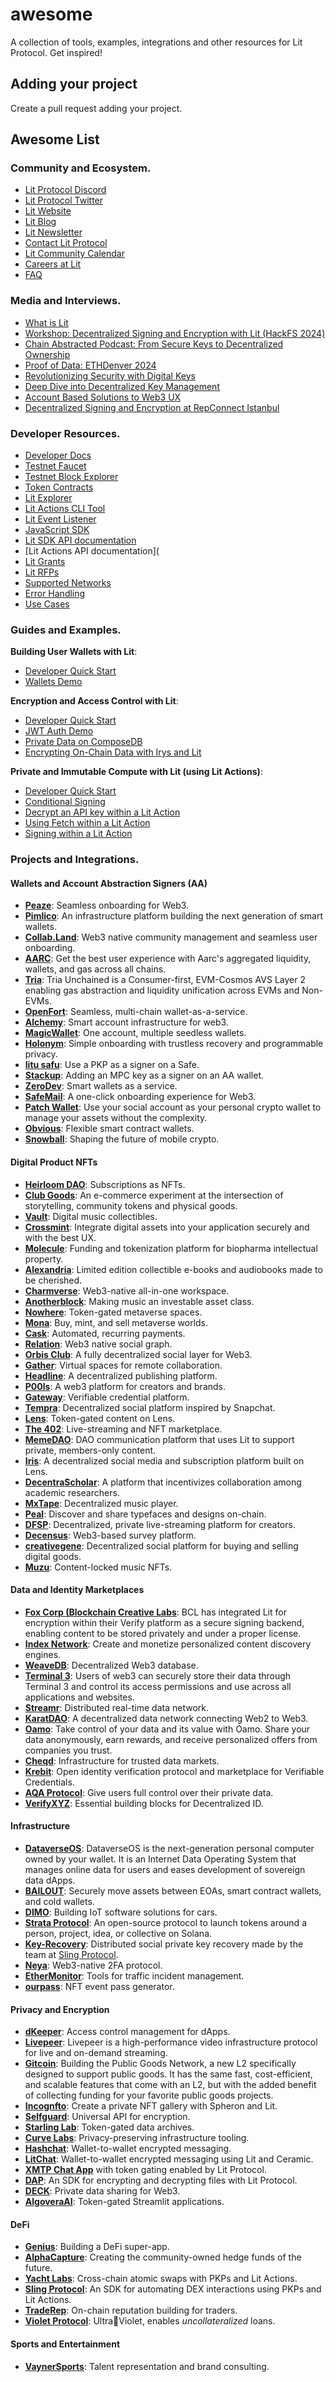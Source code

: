 # awesome
A collection of tools, examples, integrations and other resources for Lit Protocol. Get inspired!

## Adding your project
Create a pull request adding your project.

## Awesome List

### Community and Ecosystem.

- [Lit Protocol Discord](https://discord.gg/GnTtFukpHq)
- [Lit Protocol Twitter](https://twitter.com/LitProtocol)
- [Lit Website](https://litprotocol.com/)
- [Lit Blog](https://spark.litprotocol.com/)
- [Lit Newsletter](https://spark.litprotocol.com/)
- [Contact Lit Protocol](https://docs.google.com/forms/d/e/1FAIpQLScBVsg-NhdMIC1H1mozh2zaVX0V4WtmEPSPrtmqVtnj_3qqNw/viewform)
- [Lit Community Calendar](https://litgateway.com/calendar)
- [Careers at Lit](https://jobs.litprotocol.com/)
- [FAQ](https://developer.litprotocol.com/faq)

### Media and Interviews.

- [What is Lit](https://www.youtube.com/watch?v=Q0J-ujKEyE8)
- [Workshop: Decentralized Signing and Encryption with Lit (HackFS 2024)](https://www.youtube.com/watch?v=llydcD-0E5c)
- [Chain Abstracted Podcast: From Secure Keys to Decentralized Ownership](https://www.youtube.com/watch?v=ccxVOX8Lugw)
- [Proof of Data: ETHDenver 2024](https://x.com/ceramicnetwork/status/1768302036498760058)
- [Revolutionizing Security with Digital Keys](https://www.youtube.com/watch?v=depz01BSu98)
- [Deep Dive into Decentralized Key Management](https://open.spotify.com/episode/2DqeVlR0X5cFJaG7dv5q1X?go=1&sp_cid=d8676d7b41fa10678d8e897f7d366279&utm_source=embed_player_p&utm_medium=desktop&nd=1&dlsi=d28ea5dd49454eee)
- [Account Based Solutions to Web3 UX](https://www.youtube.com/watch?v=AU0Ikky9nME)
- [Decentralized Signing and Encryption at RepConnect Istanbul](https://www.youtube.com/watch?v=qGsQ6_uAQe0)

### Developer Resources.

- [Developer Docs](https://developer.litprotocol.com/)
- [Testnet Faucet](https://chronicle-faucet-app.vercel.app/)
- [Testnet Block Explorer](https://chain.litprotocol.com/)
- [Token Contracts](https://developer.litprotocol.com/resources/contracts)
- [Lit Explorer](https://explorer.litprotocol.com/pkps)
- [Lit Actions CLI Tool](https://developer.litprotocol.com/litactions/getlitcli/)
- [Lit Event Listener](https://developer.litprotocol.com/v3/tools/event-listener)
- [JavaScript SDK](https://github.com/LIT-Protocol/js-sdk)
- [Lit SDK API documentation](https://developer.litprotocol.com/v3/category/api-reference)
- [Lit Actions API documentation](
- [Lit Grants](https://github.com/LIT-Protocol/LitGrants)
- [Lit RFPs](https://github.com/orgs/LIT-Protocol/projects/2)
- [Supported Networks](https://developer.litprotocol.com/resources/supportedChains)
- [Error Handling](https://developer.litprotocol.com/SDK/Explanation/tests)
- [Use Cases](https://developer.litprotocol.com/usecases)

### Guides and Examples. 

**Building User Wallets with Lit**:
- [Developer Quick Start](https://developer.litprotocol.com/v3/sdk/wallets/quick-start)
- [Wallets Demo](https://lit-pkp-auth-demo.vercel.app/)

**Encryption and Access Control with Lit**: 
- [Developer Quick Start](https://developer.litprotocol.com/v3/sdk/access-control/quick-start)
- [JWT Auth Demo](https://developer.litprotocol.com/v3/sdk/access-control/jwt-auth)
- [Private Data on ComposeDB](https://developer.litprotocol.com/v3/integrations/storage/ceramic-example)
- [Encrypting On-Chain Data with Irys and Lit](https://developer.litprotocol.com/v3/integrations/storage/irys)

**Private and Immutable Compute with Lit (using Lit Actions)**: 
- [Developer Quick Start](https://developer.litprotocol.com/v3/sdk/serverless-signing/quick-start)
- [Conditional Signing](https://github.com/LIT-Protocol/developer-guides-code/tree/master/conditional-signing)
- [Decrypt an API key within a Lit Action](https://github.com/LIT-Protocol/developer-guides-code/tree/master/decrypt-api-key-in-action)
- [Using Fetch within a Lit Action](https://github.com/LIT-Protocol/developer-guides-code/tree/master/lit-action-using-fetch)
- [Signing within a Lit Action](https://developer.litprotocol.com/v3/sdk/serverless-signing/combining-signatures)
  

### Projects and Integrations.

#### Wallets and Account Abstraction Signers (AA)

- **[Peaze](https://www.peaze.com/)**: Seamless onboarding for Web3.
- **[Pimlico](https://docs.pimlico.io/how-to/integrations/lit-protocol)**: An infrastructure platform building the next generation of smart wallets.
- **[Collab.Land](https://www.collab.land/)**: Web3 native community management and seamless user onboarding.
- **[AARC](https://www.aarc.xyz/)**: Get the best user experience with Aarc's aggregated liquidity, wallets, and gas across all chains.
- **[Tria](https://tria.so/)**: Tria Unchained is a Consumer-first, EVM-Cosmos AVS Layer 2 enabling gas abstraction and liquidity unification across EVMs and Non-EVMs.
- **[OpenFort](https://www.openfort.xyz/)**: Seamless, multi-chain wallet-as-a-service.
- **[Alchemy](https://www.alchemy.com/embedded-accounts)**: Smart account infrastructure for web3.
- **[MagicWallet](https://github.com/DustilDawn/Magic)**: One account, multiple seedless wallets.
- **[Holonym](https://holonym.id/)**: Simple onboarding with trustless recovery and programmable privacy.
- **[litu safu](https://ethglobal.com/showcase/litu-safu-m9tja)**: Use a PKP as a signer on a Safe.
- **[Stackup](https://spark.litprotocol.com/account-abstraction-with-stackup-lit/)**: Adding an MPC key as a signer on an AA wallet.
- **[ZeroDev](https://zerodev.app/)**: Smart wallets as a service.
- **[SafeMail](https://ethglobal.com/showcase/safemail-n8b96)**: A one-click onboarding experience for Web3.
- **[Patch Wallet](https://app.patchwallet.com/)**: Use your social account as your personal crypto wallet to manage your assets without the complexity.
- **[Obvious](https://www.obvious.technology/)**: Flexible smart contract wallets.
- **[Snowball](https://twitter.com/snowballtools/status/1693791419264090465)**: Shaping the future of mobile crypto. 

#### Digital Product NFTs
- **[Heirloom DAO](https://www.heirloomdao.com/)**: Subscriptions as NFTs.
- **[Club Goods](https://www.clubgoods.xyz/)**: An e-commerce experiment at the intersection of storytelling, community tokens and physical goods.
- **[Vault](https://vault.fan/)**: Digital music collectibles.
- **[Crossmint](https://www.crossmint.com/)**: Integrate digital assets into your application securely and with the best UX.
- **[Molecule](https://www.molecule.xyz/)**: Funding and tokenization platform for biopharma intellectual property.
- **[Alexandria](https://www.alexandriabooks.com/)**: Limited edition collectible e-books and audiobooks made to be cherished.
- **[Charmverse](https://www.charmverse.io/)**: Web3-native all-in-one workspace.
- **[Anotherblock](https://anotherblock.com/)**: Making music an investable asset class.
- **[Nowhere](https://www.urnowhere.com/)**: Token-gated metaverse spaces.
- **[Mona](https://monaverse.com/)**: Buy, mint, and sell metaverse worlds.
- **[Cask](https://blog.cask.fi/cask-protocol-integrates-with-lit-protocol-to-attach-private-data-to-nfts-token-gate-content-496b2c5bb995)**: Automated, recurring payments.
- **[Relation](https://spark.litprotocol.com/semantic/)**: Web3 native social graph.
- **[Orbis Club](https://orbis.club/)**: A fully decentralized social layer for Web3.
- **[Gather](https://www.gather.town/)**: Virtual spaces for remote collaboration.
- **[Headline](https://viaheadline.xyz/)**: A decentralized publishing platform.
- **[P00ls](https://www.p00ls.io/)**: A web3 platform for creators and brands.
- **[Gateway](https://www.mygateway.xyz/home)**: Verifiable credential platform.
- **[Tempra](https://ethglobal.com/showcase/tempra-xnxf4)**: Decentralized social platform inspired by Snapchat.
- **[Lens](https://lens.xyz/)**: Token-gated content on Lens.
- **[The 402](https://app.the402.xyz/)**: Live-streaming and NFT marketplace.
- **[MemeDAO](https://github.com/Eyon42/MemeDAO)**: DAO communication platform that uses Lit to support private, members-only content.
- **[Iris](https://github.com/irisxyz/iris)**: A decentralized social media and subscription platform built on Lens.
- **[DecentraScholar](https://github.com/TanusreeSharma/LFGrow-hack)**: A platform that incentivizes collaboration among academic researchers.
- **[MxTape](https://ethglobal.com/showcase/mxtape-1tr3a)**: Decentralized music player.
- **[Peal](https://github.com/Pearl-Market/marketplace)**: Discover and share typefaces and designs on-chain.
- **[DFSP](https://github.com/shazi57/dfsp-js)**: Decentralized, private live-streaming platform for creators.
- **[Decensus](https://github.com/decensus-crypto/app)**: Web3-based survey platform.
- **[creativegene](https://github.com/ddresch/creativegene)**: Decentralized social platform for buying and selling digital goods.
- **[Muzu](https://ethglobal.com/showcase/muzu-3jhzc)**: Content-locked music NFTs.

#### Data and Identity Marketplaces

- **[Fox Corp (Blockchain Creative Labs](https://www.bcl.xyz/)**: BCL has integrated Lit for encryption within their Verify platform as a secure signing backend, enabling content to be stored privately and under a proper license. 
- **[Index Network](https://index.network/)**: Create and monetize personalized content discovery engines.
- **[WeaveDB](https://docs.weavedb.dev/docs/examples/lit-protocol)**: Decentralized Web3 database.
- **[Terminal 3](https://www.terminal3.io/)**: Users of web3 can securely store their data through Terminal 3 and control its access permissions and use across all applications and websites.
- **[Streamr](https://blog.streamr.network/streamr-integrates-lit-protocol/)**: Distributed real-time data network.
- **[KaratDAO](https://docs.karatdao.com/why-karat-network)**: A decentralized data network connecting Web2 to Web3.
- **[Oamo](https://www.oamo.io/)**: Take control of your data and its value with Oamo. Share your data anonymously, earn rewards, and receive personalized offers from companies you trust.
- **[Cheqd](https://cheqd.io/)**: Infrastructure for trusted data markets.
- **[Krebit](https://spark.litprotocol.com/krebitxlitactions/)**: Open identity verification protocol and marketplace for Verifiable Credentials.
- **[AQA Protocol](https://ethglobal.com/showcase/aqa-protocol-b5ok4?ref=spark.litprotocol.com)**: Give users full control over their private data.
- **[VerifyXYZ](https://github.com/verify-xyz/did-profiles/tree/poc-lit?ref=spark.litprotocol.com)**: Essential building blocks for Decentralized ID.

#### Infrastructure

- **[DataverseOS](https://dataverse-os.com/)**: DataverseOS is the next-generation personal computer owned by your wallet. It is an Internet Data Operating System that manages online data for users and eases development of sovereign data dApps.
- **[BAILOUT](https://ethglobal.com/showcase/bailout-ia6s1?ref=spark.litprotocol.com)**: Securely move assets between EOAs, smart contract wallets, and cold wallets.
- **[DIMO](https://dimo.zone/)**: Building IoT software solutions for cars. 
- **[Strata Protocol](https://strataprotocol.com/)**: An open-source protocol to launch tokens around a person, project, idea, or collective on Solana.
- **[Key-Recovery](https://github.com/Joseph-Gross/key-recovery)**: Distributed social private key recovery made by the team at [Sling Protocol](https://twitter.com/slingprotocol).
- **[Neya](https://github.com/stefsimion/Site-Neya-2)**: Web3-native 2FA protocol.
- **[EtherMonitor](https://github.com/seetadev/EtherMonitor)**: Tools for traffic incident management.
- **[ourpass](https://ethglobal.com/showcase/ourpass-91ucq)**: NFT event pass generator.

#### Privacy and Encryption

- **[dKeeper](https://ethglobal.com/showcase/dkeeper-3ma7r?ref=spark.litprotocol.com)**: Access control management for dApps.
- **[Livepeer](https://docs.livepeer.org/tutorials/developing/token-gate-videos-using-lit.en-US)**: Livepeer is a high-performance video infrastructure protocol for live and on-demand streaming.
- **[Gitcoin](https://docs.publicgoods.network/)**: Building the Public Goods Network, a new L2 specifically designed to support public goods. It has the same fast, cost-efficient, and scalable features that come with an L2, but with the added benefit of collecting funding for your favorite public goods projects.
- **[Incognfto](https://blog.spheron.network/incognfto-a-private-nft-gallery)**: Create a private NFT gallery with Spheron and Lit.
- **[Selfguard](https://github.com/selfguard/selfguard?ref=spark.litprotocol.com)**: Universal API for encryption.
- **[Starling Lab](https://github.com/starlinglab/archive-explorer/)**: Token-gated data archives.
- **[Curve Labs](https://github.com/Curve-Labs/lit-privacy/tree/main)**: Privacy-preserving infrastructure tooling.
- **[Hashchat](https://github.com/hashchat-xyz/hashchat-lfgrow)**: Wallet-to-wallet encrypted messaging.
- **[LitChat](https://github.com/cryptoKevinL/LitChat)**: Wallet-to-wallet encrypted messaging using Lit and Ceramic.
- **[XMTP Chat App](https://github.com/GeorgeFane/lit-xmtp)** with token gating enabled by Lit Protocol.
- **[DAP](https://github.com/dap-cool/protocol)**: An SDK for encrypting and decrypting files with Lit Protocol. 
- **[DECK](https://usedeck.vercel.app/)**: Private data sharing for Web3.
- **[AlgoveraAI](https://github.com/AlgoveraAI/streamlit-metamask?ref=spark.litprotocol.com)**: Token-gated Streamlit applications.

#### DeFi

- **[Genius](https://tradegenius.com/)**: Building a DeFi super-app.
- **[AlphaCapture](https://alphacapture.xyz/)**: Creating the community-owned hedge funds of the future.
- **[Yacht Labs](https://spark.litprotocol.com/xchain-bridging-yacht-lit-swap/)**: Cross-chain atomic swaps with PKPs and Lit Actions.
- **[Sling Protocol](https://github.com/Sling-Protocol/pkp-dex-sdk)**: An SDK for automating DEX interactions using PKPs and Lit Actions.
- **[TradeRep](https://ethglobal.com/showcase/traderep-7gpzv)**: On-chain reputation building for traders.
- **[Violet Protocol](https://twitter.com/violetprotocol/status/1499797952130428929)**: Ultra🤝Violet, enables *uncollateralized* loans.

#### Sports and Entertainment

- **[VaynerSports](https://vaynersports.com/)**: Talent representation and brand consulting.

